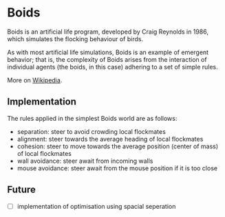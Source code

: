 
# Boids

Boids is an artificial life program, developed by Craig Reynolds in 1986, which simulates the flocking behaviour of birds.

As with most artificial life simulations, Boids is an example of emergent behavior; that is, the complexity of Boids arises from the interaction of individual agents (the boids, in this case) adhering to a set of simple rules. 

More on [Wikipedia](https://en.wikipedia.org/wiki/Boids).


## Implementation

The rules applied in the simplest Boids world are as follows:

- separation: steer to avoid crowding local flockmates
- alignment: steer towards the average heading of local flockmates
- cohesion: steer to move towards the average position (center of mass) of local flockmates
- wall avoidance: steer await from incoming walls
- mouse avoidance: steer await from the mouse position if it is too close

## Future

 - [ ] implementation of optimisation using spacial seperation